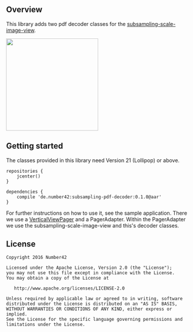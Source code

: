 Overview
-------
This library adds two pdf decoder classes for the [subsampling-scale-image-view].

<img src="https://raw.githubusercontent.com/num42/subsampling-pdf-decoder/master/example.gif" width="250" />

Getting started
-------

The classes provided in this library need Version 21 (Lollipop) or above.

```
repositories {
    jcenter()
}

dependencies {
    compile 'de.number42:subsampling-pdf-decoder:0.1.0@aar'
}
```

For further instructions on how to use it, see the sample application. There we use a [VerticalViewPager] and a PagerAdapter.
Within the PagerAdapter we use the subsampling-scale-image-view and this's decoder classes.


License
-------

    Copyright 2016 Number42

    Licensed under the Apache License, Version 2.0 (the "License");
    you may not use this file except in compliance with the License.
    You may obtain a copy of the License at

       http://www.apache.org/licenses/LICENSE-2.0

    Unless required by applicable law or agreed to in writing, software
    distributed under the License is distributed on an "AS IS" BASIS,
    WITHOUT WARRANTIES OR CONDITIONS OF ANY KIND, either express or implied.
    See the License for the specific language governing permissions and
    limitations under the License.


[subsampling-scale-image-view]: https://github.com/davemorrissey/subsampling-scale-image-view
[VerticalViewPager]: https://github.com/castorflex/VerticalViewPager
